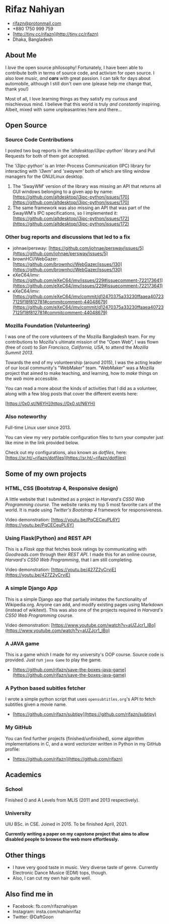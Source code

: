 <!-- The (first) h1 will be used as the <title> of the HTML page -->
# Rifaz Nahiyan

<!-- The unordered list immediately after the h1 will be formatted on a single
line. It is intended to be used for contact details -->
- <rifazn@protonmail.com>
- +880 1750 999 759
- [http://tiny.cc/rifazn](http://tiny.cc/rifazn)
- Dhaka, Bangladesh

## About Me

I _love_ the open source philosophy! Fortunately, I have been able to contribute both in terms of source code, and activism for open source. I also love _music_, _and_ ___cars___ with great passion. I can talk for days about automobile, although I still don't own one (please help me change that, thank you!)

Most of all, I love learning things as they satisfy my curious and mischievous mind.
I believe that this world is truly _and constantly_ inspiring. Albeit, mixed with some unpleasantries here and there...

## Open Source

### Source Code Contributions

I posted two bug reports in the _'altdesktop/i3ipc-python'_ library and Pull Requests for both of them got accepted.

The _'i3ipc-python'_ is an Inter-Process Communication (IPC) library for interacting with _'i3wm'_ and _'swaywm'_ both of which are tiling window managers for the GNU/Linux desktop.

1. The 'SwayWM' version of the library was missing an API that returns all GUI windows belonging to a given app by name: [https://github.com/altdesktop/i3ipc-python/issues/170](https://github.com/altdesktop/i3ipc-python/issues/170) 
2. The same framework was also missing an API that was part of the SwayWM's IPC specifications, so I implemented it: [https://github.com/altdesktop/i3ipc-python/issues/172](https://github.com/altdesktop/i3ipc-python/issues/172)

### Other bug reports and discussions that led to a fix

- johnae/persway: [https://github.com/johnae/persway/issues/5](https://github.com/johnae/persway/issues/5)
- brownHCI/WebGazer: [https://github.com/brownhci/WebGazer/issues/130](https://github.com/brownhci/WebGazer/issues/130)
- eXeC64/imv: [https://github.com/eXeC64/imv/issues/229#issuecomment-722173641](https://github.com/eXeC64/imv/issues/229#issuecomment-722173641)
- eXeC64/imv: [https://github.com/eXeC64/imv/commit/d12470375a33230ffaaea407237125f18f812781#commitcomment-44048679](https://github.com/eXeC64/imv/commit/d12470375a33230ffaaea407237125f18f812781#commitcomment-44048679)

### <span>Mozilla Foundation (Volunteering)</span>

I was one of the core volunteers of the Mozilla Bangladesh team. For my contributions to Mozilla's ultimate mission of the "Open Web", I was flown (free of cost) to _San Francisco, California, USA_, to attend the _Mozilla Summit 2013_.

Towards the end of my volunteership (around 2015), I was the acting leader of our local community's "WebMaker" team. "WebMaker" was a Mozilla project that aimed to make teaching, and learning, how to _make_ things on the _web_ more accessible.

You can read a more about the kinds of activities that I did as a volunteer, along with a few blog posts that cover the different events here:

[https://0x0.st/N6YH](https://0x0.st/N6YH)

### Also noteworthy

Full-time Linux user since 2013.

You can view my very portable configuration files to turn your computer just like mine in the link provided below.

Check out my configurations, also known as _dotfiles_, here: [https://sr.ht/~rifazn/dotfiles](https://sr.ht/~rifazn/dotfiles)

## Some of my own projects

### <span>HTML, CSS (Bootstrap 4, Responsive design)</span> <span></span>

A little website that I submitted as a project in _Harvard's CS50 Web Programming course_. The website ranks my top 5 most favorite cars of the world. It is made using _Twitter's Bootstrap 4_ framework for responsiveness.

Video demonstration: [https://youtu.be/PqCECeuPL6Y](https://youtu.be/PqCECeuPL6Y)

### <span>Using Flask(Python) and REST API</span> <span></span>

This is a _Flask app_ that fetches book ratings by communicating with _Goodreads.com_ through their _REST API_. I made this for an online course, _Harvard's CS50 Web Programming_, that I am still completing.

Video demonstration: [https://youtu.be/427Z2yCrviE](https://youtu.be/427Z2yCrviE)

### <span>A simple Django App</span> <span></span>

This is a simple Django app that partially imitates the functionality of Wikipedia.org. Anyone can add, and modify existing pages using Markdown (instead of wikitext). This was also one of the projects required in _Harvard's CS50 Web Programming_ course.

Video demonstration: [https://www.youtube.com/watch?v=aUZJcr1_IBo](https://www.youtube.com/watch?v=aUZJcr1_IBo)

### A JAVA game

This is a game which I made for my university's OOP course. Source code is provided. Just run `java Game` to play the game.

+ [https://github.com/rifazn/save-the-boxes-java-game](https://github.com/rifazn/save-the-boxes-java-game)

### A Python based subitles fetcher

I wrote a simple python script that uses `opensubtitles.org`'s API to fetch subtitles given a movie name.

+ [https://github.com/rifazn/subtipy](https://github.com/rifazn/subtipy)

### My GitHub

You can find further projects (finished/unfinished), some algorithm implementations in C, and a word vectorizer written in Python in my GitHub profile:

+ [https://github.com/rifazn](https://github.com/rifazn)

## Academics

### School

Finished O and A Levels from MLIS (2011 and 2013 respectively).

### University

UIU
BSc. in CSE.
Joined in 2015. To be finished April, 2021.

**Currently writing a paper on my capstone project that aims to allow disabled people to browse the web more effortlessly.**

## Other things

+ I have very good taste in music. Very diverse taste of genre. Currently Electronic Dance Musice (EDM) tops, though.
+ Also, I can cut my own hair quite well.

## Also find me in

+ Facebook: fb.com/rifaznahiyan
+ Instagram: insta.com/nahianrifaz
+ Twitter: @DaftGoon


